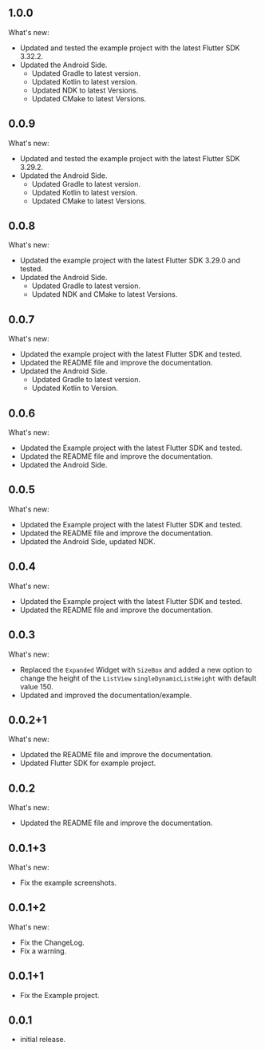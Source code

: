 ## 1.0.0

What's new:
- Updated and tested the example project with the latest Flutter SDK 3.32.2.
- Updated the Android Side.
  - Updated Gradle to latest version.
  - Updated Kotlin to latest version.
  - Updated NDK to latest Versions.
  - Updated CMake to latest Versions.

## 0.0.9

What's new:
- Updated and tested the example project with the latest Flutter SDK 3.29.2.
- Updated the Android Side.
  - Updated Gradle to latest version.
  - Updated Kotlin to latest version.
  - Updated CMake to latest Versions.

## 0.0.8

What's new:
- Updated the example project with the latest Flutter SDK 3.29.0 and tested.
- Updated the Android Side.
  - Updated Gradle to latest version.
  - Updated NDK and CMake to latest Versions.

## 0.0.7

What's new:
- Updated the example project with the latest Flutter SDK and tested.
- Updated the README file and improve the documentation.
- Updated the Android Side.
    - Updated Gradle to latest version.
    - Updated Kotlin to Version.

## 0.0.6

What's new:
- Updated the Example project with the latest Flutter SDK and tested.
- Updated the README file and improve the documentation.
- Updated the Android Side.

## 0.0.5

What's new:
- Updated the Example project with the latest Flutter SDK and tested.
- Updated the README file and improve the documentation.
- Updated the Android Side, updated NDK.

## 0.0.4

What's new:
- Updated the Example project with the latest Flutter SDK and tested.
- Updated the README file and improve the documentation.

## 0.0.3

What's new:
- Replaced the `Expanded` Widget with `SizeBox` and added a new option to change the height of the `ListView` `singleDynamicListHeight` with default value 150.
- Updated and improved the documentation/example.

## 0.0.2+1

What's new:
- Updated the README file and improve the documentation.
- Updated Flutter SDK for example project.

## 0.0.2

What's new:
- Updated the README file and improve the documentation.

## 0.0.1+3

What's new:
- Fix the example screenshots.

## 0.0.1+2

What's new:
- Fix the ChangeLog.
- Fix a warning.

## 0.0.1+1

* Fix the Example project.

## 0.0.1

* initial release.
